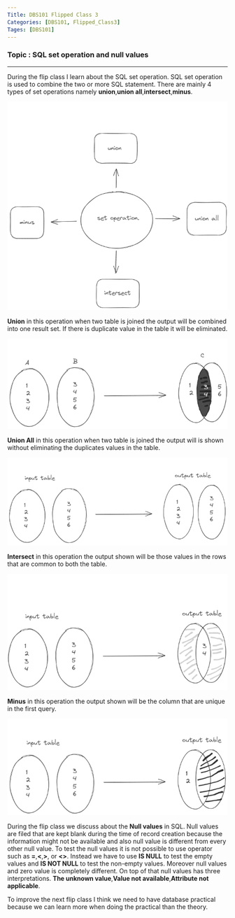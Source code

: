 ```yaml
---
Title: DBS101 Flipped Class 3
Categories: [DBS101, Flipped_Class3]
Tages: [DBS101]
---
```


### Topic : SQL set operation and null values
---
During the flip class I learn about the SQL set operation. SQL set operation is used to combine the two or more SQL statement. There are mainly 4 types of set operations namely **union**,**union all**,**intersect**,**minus**.

![alt text](sqlset.png)

**Union** in this operation when two table is joined the output will be combined into one result set. If there is duplicate value in the table it will be eliminated.

![alt text](union.png)

**Union All** in this operation when two table is joined the output will is shown without eliminating the duplicates values in the table.

![alt text](unionall.png)

**Intersect** in this operation the output shown will be those values in the rows that are common to both the table.

![alt text](intersect.png)

**Minus** in this operation the output shown will be the column that are unique in the first query.

![alt text](minus.png)

During the flip class we discuss about the **Null values** in SQL. Null values are filed that are kept blank during the time of record creation because the information might not be available and also null value is different from every other null value. To test the null values it is not possible to use operator such as **=**,**<**,**>**, or **<>**. Instead we have to use **IS NULL** to test the empty values and **IS NOT NULL** to test the non-empty values. Moreover null values and zero value is completely different. On top of that null values has three interpretations. **The unknown value**,**Value not available**,**Attribute not applicable**.

To improve the next flip class I think we need to have database practical because we can learn more when doing the practical than the theory.
